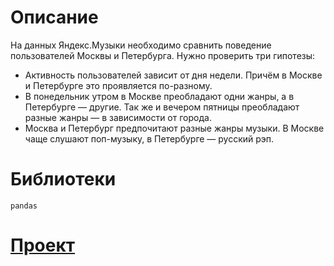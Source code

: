 # Описание
На данных Яндекс.Музыки необходимо сравнить поведение пользователей Москвы и Петербурга.
Нужно проверить три гипотезы:
- Активность пользователей зависит от дня недели. Причём в Москве и Петербурге это проявляется по-разному.
- В понедельник утром в Москве преобладают одни жанры, а в Петербурге — другие. Так же и вечером пятницы преобладают разные жанры — в зависимости от города.
- Москва и Петербург предпочитают разные жанры музыки. В Москве чаще слушают поп-музыку, в Петербурге — русский рэп.

# Библиотеки 
`pandas`

# [Проект](https://nbviewer.org/github/Rozinge/YP_projects/blob/main/yandex_music/yandex_music.ipynb)